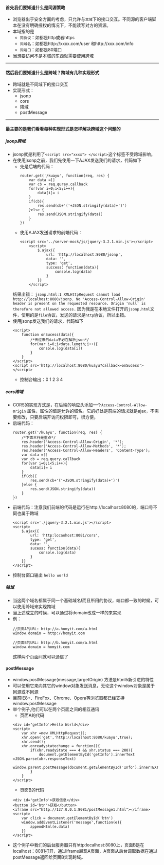 #### 首先我们要知道什么是同源策略
- 浏览器出于安全方面的考虑，只允许与`本域`下的接口交互。不同源的客户端脚本在没有明确授权的情况下，不能读写对方的资源。
- 本域指的是
    - `同协议`：如都是http或者https
    - `同域名`：如都是http://xxxx.com/user 和http://xxx.com/info
    - `同端口`：如都是80端口
- 当想要访问不是本域的东西就需要使用跨域

---

#### 然后我们要知道什么是跨域？跨域有几种实现形式
- 跨域就是不同域下的接口交互
- 实现形式：
    - jsonp
    - cors
    - 降域
    - postMessage 


---

#### 最主要的是我们看看每种实现形式是怎样解决跨域这个问题的

##### jsonp跨域
- jsonp就是利用了`<script src="xxxx"> </script>`这个标签不受跨域影响。
- 在使用jsonp之前，我们先使用一下AJAX发送我们的请求，代码如下
    - 先是后端的代码：
        ```
        router.get('/kuayu', function(req, res) {
            var data =[]
            var cb = req.qurey.callback
            for(var i=0;i<5;i++){
                data[i]= i
            }
            if(cb){
                res.send(cb+'('+JSON.stringify(data)+')')
            }else {
                res.send(JSON.stringify(data))
            }
        })
        ```
    - 使用AJAX发送请求的前端代码：
        ```
        <script src='../server-mock/js/jquery-3.2.1.min.js'></script>
            <script>
                $.ajax({
                    url: 'http://localhost:8080/jsonp',
                    data: '',
                    type: 'get',
                    success: function(data){
                        console.log(data)
                    }
                })
            </script>
        ```
    结果出错：
    `jsonp.html:1 XMLHttpRequest cannot load http://localhost:8080/jsonp. No 'Access-Control-Allow-Origin' header is present on the requested resource. Origin 'null' is therefore not allowed access.`
    因为我是在本地文件打开的`jsonp.html`文件，使用的是`file`协议，发送的请求是`http`协议，所以出错。
- 使用jsonp发送我们的请求，代码如下
    ```
    <script>
        function onSucess(data){
            /*传过来的data不必在解析json*/
            for(var i=0;i<data.length;i++){
                console.log(data[i])
            }
        }
    </script>
    <script src='http://localhost:8080/kuayu?callback=onSucess'></script>
    ```
    - 控制台输出：0 1 2 3 4

##### cors跨域
- CORS的实现方式是，在后端的响应头添加一个`Access-Control-Allow-Origin` 属性，属性的值是允许的域名。它的好处是前端的请求就是ajax，不需要修改，只要后端开访问权限即可，很方便。
- 后端代码：
    ```
    router.get('/kuayu', function(req, res) {
        /*下面三行是重点*/
        res.header('Access-Control-Allow-Origin', '*');
        res.header('Access-Control-Allow-Methods', '*');
        res.header('Access-Control-Allow-Headers', 'Content-Type');
        var data =[]
        var cb = req.query.callback
        for(var i=0;i<5;i++){
            data[i]= i
        }
        if(cb){
            res.send(cb+'('+JSON.stringify(data)+')')
        }else {
            res.send(JSON.stringify(data))
        }
    })

    ```
- 前端代码：注意我们前端的代码是运行在http://localhost:8080的，端口号不同也属于跨域
    ```
    <script src='./jquery-3.2.1.min.js'></script>
    <script>
        $.ajax({
            url: 'http:locaohost:8081/cors',
            type: 'get',
            data: '',
            sucess: function(data){
                console.log(data)
            }
        })
    </script>    
    ```
- 控制台窗口输出 `hello world`

##### 降域
- 当这两个域名都属于同一个基础域名!而且所用的协议，端口都一致的时候，可以使用降域来实现跨域
- 当上述成立的时候，可以通过将domain改成一样的来实现
- 例：
    ```
    //页面A的URL: http://a.homyit.com/a.html
    window.domain = http://homyit.com

    //页面B的URL: http://b.homyit.com/a.html
    window.domain = homyit.com
    ```
    这样两个页面间就可以通信了


#### postMessage
- window.postMessage(message,targetOrigin) 方法是html5新引进的特性
- 可以使用它来向其它的window对象发送消息，无论这个window对象是属于同源或不同源
- 目前IE8+、FireFox、Chrome、Opera等浏览器都已经支持window.postMessage
- 举个例子,他们可以在两个页面之间的相互通讯
    - 页面A的代码
    ```
    <div id='getInfo'>Hello World</div>
    <script>
        var xhr =new XMLHttpRequest();
        xhr.open('get','http://localhost:8080/kuayu',true);
        xhr.send();
        xhr.onreadystatechange = function(){
            if(xhr.readyState === 4 && xhr.status === 200){
                document.getElementById('getInfo').innerText =JSON.parse(xhr.responseText)
                window.parent.postMessage(document.getElementById('Info').innerTEXT,'*')
            }
        }
    </script>
    ```
    - 页面B的代码
    ```
    <div id='getInfo'>获取信息</div>
    <button id='btn'>获取</button>
    <iframe src="http://127.0.0.1:8081/postMessage1.html"></iframe>
    <script>
        var click = document.getElementById('btn')
        window.addEventListener('message',function(e){
            appendHtml(e.data)
        })
    </script>
    ```
- 这个例子中我们的后台服务器只有http:localhost:8080上，页面B是在localhost：8081打开，通过iframe展现A页面，A页面从后台调取数据在通过postMessage返回给页面B实现跨域。